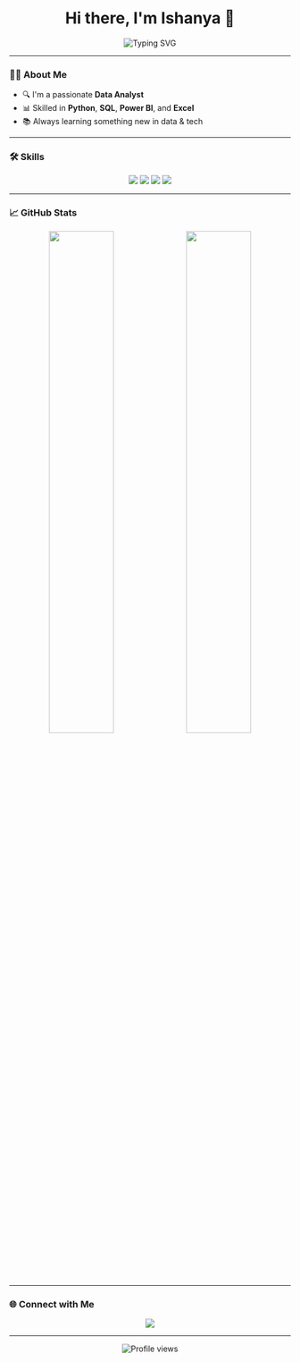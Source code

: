 <h1 align="center">Hi there, I'm Ishanya 👋</h1>

<p align="center">
  <img src="https://readme-typing-svg.herokuapp.com?font=Fira+Code&weight=500&size=24&pause=1000&center=true&width=435&lines=Data+Analyst;Python+%7C+SQL+%7C+Power+BI+%7C+Excel" alt="Typing SVG" />
</p>

---

### 💁‍♀️ About Me
- 🔍 I'm a passionate **Data Analyst**
- 📊 Skilled in **Python**, **SQL**, **Power BI**, and **Excel**
- 📚 Always learning something new in data & tech

---

### 🛠️ Skills

<p align="center">
  <img src="https://img.shields.io/badge/-Python-3776AB?logo=python&logoColor=white&style=for-the-badge" />
  <img src="https://img.shields.io/badge/-SQL-003B57?logo=postgresql&logoColor=white&style=for-the-badge" />
  <img src="https://img.shields.io/badge/-Power%20BI-F2C811?logo=powerbi&logoColor=black&style=for-the-badge" />
  <img src="https://img.shields.io/badge/-Excel-217346?logo=microsoft-excel&logoColor=white&style=for-the-badge" />
</p>

---

### 📈 GitHub Stats

<p align="center">
  <img src="https://github-readme-stats.vercel.app/api?username=Ishanya&show_icons=true&theme=radical" width="48%" />
  <img src="https://github-readme-stats.vercel.app/api/top-langs/?username=Ishanya&layout=compact&theme=radical" width="48%" />
</p>

---

### 🌐 Connect with Me

<p align="center">
  <a href="https://www.linkedin.com/in/YOUR-LINKEDIN" target="_blank">
    <img src="https://img.shields.io/badge/-LinkedIn-0A66C2?logo=linkedin&logoColor=white&style=for-the-badge" />
  </a>
  <!-- Add your portfolio or other links if available -->
</p>

---

<p align="center">
  <img src="https://komarev.com/ghpvc/?username=Ishanya&style=flat-square&color=blue" alt="Profile views" />
</p>
